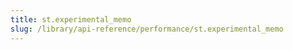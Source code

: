```yaml
---
title: st.experimental_memo
slug: /library/api-reference/performance/st.experimental_memo
---
```


<Autofunction function="streamlit.experimental_memo" />
